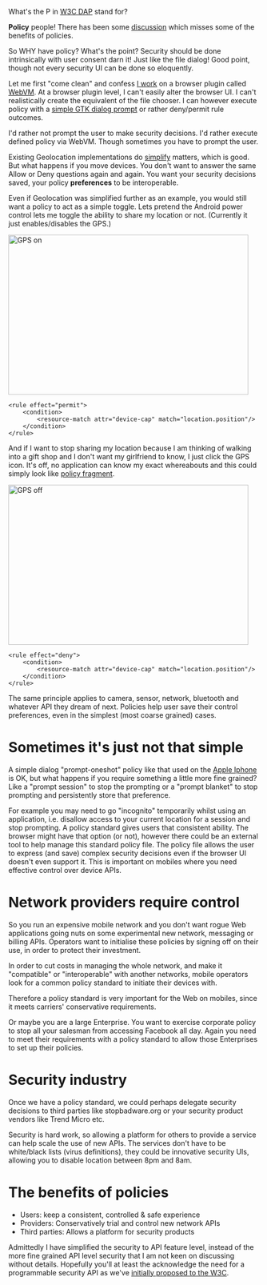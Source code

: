 What's the P in [W3C DAP](http://www.w3.org/2009/dap/) stand for?

**Policy** people! There has been some
[discussion](http://lists.w3.org/Archives/Public/public-device-apis/2009Nov/0200.html)
which misses some of the benefits of policies.

So WHY have policy? What's the point? Security should be done intrinsically
with user consent darn it! Just like the file dialog! Good point, though not
every security UI can be done so eloquently.

Let me first "come clean" and confess [I work](http://hendry.iki.fi/cv/) on a
browser plugin called [WebVM](http://webvm.net/). At a browser plugin level, I
can't easily alter the browser UI. I can't realistically create the equivalent
of the file chooser. I can however execute policy with a [simple GTK dialog
prompt](http://www.flickr.com/photos/hendry/2293214419/) or rather deny/permit
rule outcomes.

I'd rather not prompt the user to make security decisions. I'd rather execute
defined policy via WebVM. Though sometimes you have to prompt the user.

Existing Geolocation implementations do
[simplify](http://www.flickr.com/photos/hendry/3642114424/) matters, which is
good. But what happens if you move devices. You don't want to answer the same
Allow or Deny questions again and again. You want your security decisions
saved, your policy **preferences** to be interoperable.

Even if Geolocation was simplified further as an example, you would still want
a policy to act as a simple toggle. Lets pretend the Android power control lets
me toggle the ability to share my location or not. (Currently it just
enables/disables the GPS.)

<a href="http://www.flickr.com/photos/hendry/4127011643/" title="GPS on by Kai Hendry, on Flickr"><img src="http://farm3.static.flickr.com/2573/4127011643_4fb36763f6_o.png" width="480" height="320" alt="GPS on" /></a>

	<rule effect="permit">
		<condition>
			<resource-match attr="device-cap" match="location.position"/>
		</condition>
	</rule>

And if I want to stop sharing my location because I am thinking of walking into
a gift shop and I don't want my girlfriend to know, I just click the GPS icon.
It's off, no application can know my exact whereabouts and this could simply
look like [policy fragment](http://bondi.omtp.org/1.01/security/bondixml.rnc).

<a href="http://www.flickr.com/photos/hendry/4127011651/" title="GPS off by Kai Hendry, on Flickr"><img src="http://farm3.static.flickr.com/2576/4127011651_39d14b012d_o.png" width="480" height="320" alt="GPS off" /></a>

	<rule effect="deny">
		<condition>
			<resource-match attr="device-cap" match="location.position"/>
		</condition>
	</rule>

The same principle applies to camera, sensor, network, bluetooth and whatever
API they dream of next. Policies help user save their control preferences, even
in the simplest (most coarse grained) cases.

# Sometimes it's just not that simple

A simple dialog "prompt-oneshot" policy like that used on the [Apple
Iphone](http://www.flickr.com/photos/hendry/3642114424/) is OK, but what
happens if you require something a little more fine grained? Like a "prompt
session" to stop the prompting or a "prompt blanket" to stop prompting and
persistently store that preference.

For example you may need to go "incognito" temporarily whilst using an
application, i.e. disallow access to your current location for a session and
stop prompting.  A policy standard gives users that consistent ability. The
browser might have that option (or not), however there could be an external
tool to help manage this standard policy file. The policy file allows the user
to express (and save) complex security decisions even if the browser UI doesn't
even support it. This is important on mobiles where you need effective control
over device APIs.

# Network providers require control

So you run an expensive mobile network and you don't want rogue Web
applications going nuts on some experimental new network, messaging or billing
APIs. Operators want to initialise these policies by signing off on their use,
in order to protect their investment.

In order to cut costs in managing the whole network, and make it "compatible"
or "interoperable" with another networks, mobile operators look for a common
policy standard to initiate their devices with.

Therefore a policy standard is very important for the Web on mobiles, since it
meets carriers' conservative requirements.

Or maybe you are a large Enterprise. You want to exercise corporate policy to
stop all your salesman from accessing Facebook all day.  Again you need to meet
their requirements with a policy standard to allow those Enterprises to set up
their policies.

# Security industry

Once we have a policy standard, we could perhaps delegate security decisions to
third parties like stopbadware.org or your security product vendors like Trend
Micro etc.

Security is hard work, so allowing a platform for others to provide a service
can help scale the use of new APIs. The services don't have to be white/black
lists (virus definitions), they could be innovative security UIs, allowing you
to disable location between 8pm and 8am.

# The benefits of policies

* Users: keep a consistent, controlled & safe experience
* Providers: Conservatively trial and control new network APIs
* Third parties: Allows a platform for security products

Admittedly I have simplified the security to API feature level, instead of the
more fine grained API level security that I am not keen on discussing without
details. Hopefully you'll at least the acknowledge the need for a programmable
security API as we've [initially proposed to the W3C](http://wiki.webvm.net/papers/security-ws-pp-2008/).
